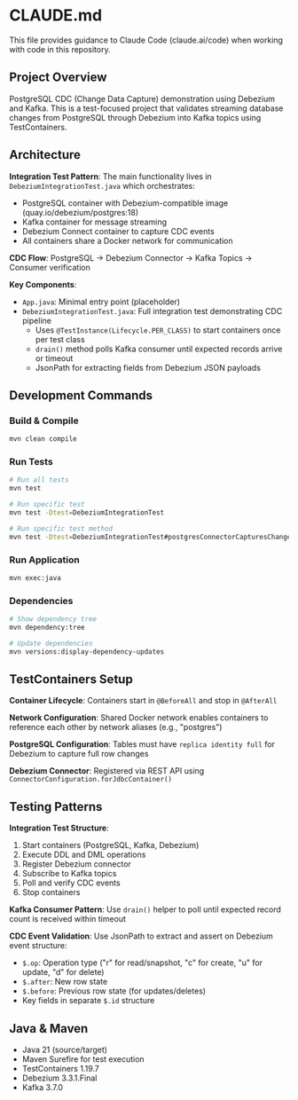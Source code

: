 # CLAUDE.md

This file provides guidance to Claude Code (claude.ai/code) when working with code in this repository.

## Project Overview

PostgreSQL CDC (Change Data Capture) demonstration using Debezium and Kafka. This is a test-focused project that validates streaming database changes from PostgreSQL through Debezium into Kafka topics using TestContainers.

## Architecture

**Integration Test Pattern**: The main functionality lives in `DebeziumIntegrationTest.java` which orchestrates:
- PostgreSQL container with Debezium-compatible image (quay.io/debezium/postgres:18)
- Kafka container for message streaming
- Debezium Connect container to capture CDC events
- All containers share a Docker network for communication

**CDC Flow**: PostgreSQL → Debezium Connector → Kafka Topics → Consumer verification

**Key Components**:
- `App.java`: Minimal entry point (placeholder)
- `DebeziumIntegrationTest.java`: Full integration test demonstrating CDC pipeline
  - Uses `@TestInstance(Lifecycle.PER_CLASS)` to start containers once per test class
  - `drain()` method polls Kafka consumer until expected records arrive or timeout
  - JsonPath for extracting fields from Debezium JSON payloads

## Development Commands

### Build & Compile
```bash
mvn clean compile
```

### Run Tests
```bash
# Run all tests
mvn test

# Run specific test
mvn test -Dtest=DebeziumIntegrationTest

# Run specific test method
mvn test -Dtest=DebeziumIntegrationTest#postgresConnectorCapturesChanges
```

### Run Application
```bash
mvn exec:java
```

### Dependencies
```bash
# Show dependency tree
mvn dependency:tree

# Update dependencies
mvn versions:display-dependency-updates
```

## TestContainers Setup

**Container Lifecycle**: Containers start in `@BeforeAll` and stop in `@AfterAll`

**Network Configuration**: Shared Docker network enables containers to reference each other by network aliases (e.g., "postgres")

**PostgreSQL Configuration**: Tables must have `replica identity full` for Debezium to capture full row changes

**Debezium Connector**: Registered via REST API using `ConnectorConfiguration.forJdbcContainer()`

## Testing Patterns

**Integration Test Structure**:
1. Start containers (PostgreSQL, Kafka, Debezium)
2. Execute DDL and DML operations
3. Register Debezium connector
4. Subscribe to Kafka topics
5. Poll and verify CDC events
6. Stop containers

**Kafka Consumer Pattern**: Use `drain()` helper to poll until expected record count is received within timeout

**CDC Event Validation**: Use JsonPath to extract and assert on Debezium event structure:
- `$.op`: Operation type ("r" for read/snapshot, "c" for create, "u" for update, "d" for delete)
- `$.after`: New row state
- `$.before`: Previous row state (for updates/deletes)
- Key fields in separate `$.id` structure

## Java & Maven

- Java 21 (source/target)
- Maven Surefire for test execution
- TestContainers 1.19.7
- Debezium 3.3.1.Final
- Kafka 3.7.0

